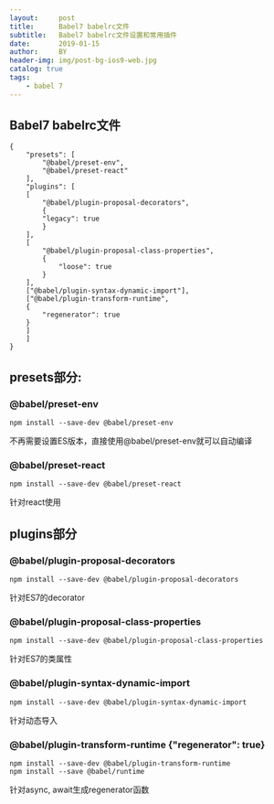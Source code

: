 ```yaml
---
layout:     post
title:      Babel7 babelrc文件
subtitle:   Babel7 babelrc文件设置和常用插件
date:       2019-01-15
author:     BY
header-img: img/post-bg-ios9-web.jpg
catalog: true
tags:
    - babel 7
---
```

## Babel7 babelrc文件
    {
        "presets": [
            "@babel/preset-env",
            "@babel/preset-react"
        ],
        "plugins": [
        [
            "@babel/plugin-proposal-decorators",
            {
            "legacy": true
            }
        ],
        [
            "@babel/plugin-proposal-class-properties",
            {
                "loose": true
            }
        ],
        ["@babel/plugin-syntax-dynamic-import"],
        ["@babel/plugin-transform-runtime",
        {
            "regenerator": true
        }
        ]
        ]
    }

## presets部分:
### @babel/preset-env
    npm install --save-dev @babel/preset-env
不再需要设置ES版本，直接使用@babel/preset-env就可以自动编译

### @babel/preset-react
    npm install --save-dev @babel/preset-react
针对react使用

## plugins部分
### @babel/plugin-proposal-decorators
    npm install --save-dev @babel/plugin-proposal-decorators
针对ES7的decorator

### @babel/plugin-proposal-class-properties
    npm install --save-dev @babel/plugin-proposal-class-properties
针对ES7的类属性

### @babel/plugin-syntax-dynamic-import
    npm install --save-dev @babel/plugin-syntax-dynamic-import
针对动态导入

### @babel/plugin-transform-runtime {"regenerator": true}
    npm install --save-dev @babel/plugin-transform-runtime
    npm install --save @babel/runtime
针对async, await生成regenerator函数

